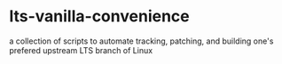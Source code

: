 # lts-vanilla-convenience
a collection of scripts to automate tracking, patching, and building one's prefered upstream LTS branch of Linux
